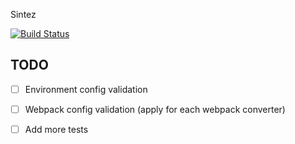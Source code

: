 Sintez

[![Build Status](https://travis-ci.org/frankland/sintez.svg)](https://travis-ci.org/frankland/sintez)

## TODO
- [ ] Environment config validation
- [ ] Webpack config validation (apply for each webpack converter)
- [ ] Add more tests

